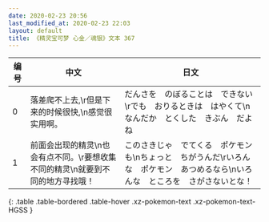 ```yaml
---
date: 2020-02-23 20:56
last_modified_at: 2020-02-23 22:03
layout: default
title: 《精灵宝可梦 心金／魂银》文本 367
---
```

| 编号 | 中文 | 日文 |
| ---- | ---- | ---- |
| 0 | 落差爬不上去,\r但是下来的时候很快,\n感觉很实用啊。 | だんさを　のぼることは　できない\rでも　おりるときは　はやくて\nなんだか　とくした　きぶん　だよね |
| 1 | 前面会出现的精灵\n也会有点不同。\r要想收集不同的精灵\n就要到不同的地方寻找哦！ | このさきじゃ　でてくる　ポケモンも\nちょっと　ちがうんだ\rいろんな　ポケモン　あつめるなら\nいろんな　ところを　さがさないとな！ |
{: .table .table-bordered .table-hover .xz-pokemon-text .xz-pokemon-text-HGSS }